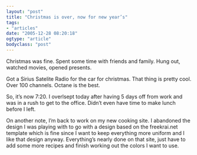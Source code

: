 ```yaml
---
layout: "post"
title: "Christmas is over, now for new year’s"
tags: 
- "articles"
date: "2005-12-28 08:20:18"
ogtype: "article"
bodyclass: "post"
---
```


Christmas was fine. Spent some time with friends and family. Hung out, watched movies, opened presents.

Got a Sirius Satelite Radio for the car for christmas. That thing is pretty cool. Over 100 channels. Octane is the best.

So, it’s now 7:20. I overlsept today after having 5 days off from work and was in a rush to get to the office. Didn’t even have time to make lunch before I left.

On another note, I’m back to work on my new cooking site. I abandoned the design I was playing with to go with a design based on the freekrai.net template which is fine since I want to keep everything more uniform and I like that design anyway. Everything’s nearly done on that site, just have to add some more recipes and finish working out the colors I want to use.